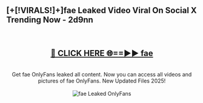 <h2>[+[!VIRALS!]+]fae Leaked Video Viral On Social X Trending Now - 2d9nn</h2>
<br>
<div align="center">
<h2><a href="https://libra.edu.pl?fae" rel="nofollow">🔴 CLICK HERE 🌐==►► fae</a></h2>
<br>
Get fae OnlyFans leaked all content. Now you can access all videos and pictures of fae OnlyFans. New Updated Files 2025!
<br>
<br>
<a href="https://libra.edu.pl?fae" rel="nofollow" data-target="animated-image.originalLink"><img src="https://i.ibb.co.com/WyWwxjT/player-gif2.gif" alt="fae Leaked OnlyFans" style="max-width: 100%; display: inline-block;" data-target="animated-image.originalImage"></a>
</div>
<br>